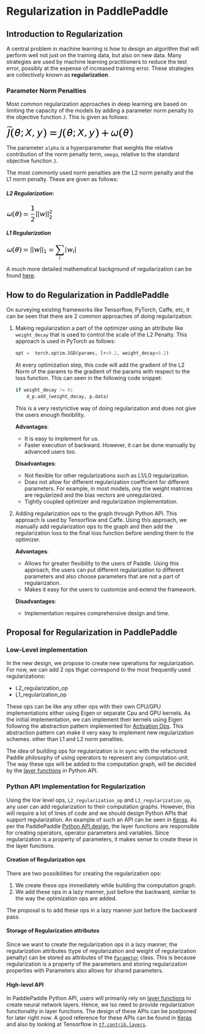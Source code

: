 # Regularization in PaddlePaddle

## Introduction to Regularization
A central problem in machine learning is how to design an algorithm that will perform well not just on the training data, but also on new data. Many strategies are used by machine learning practitioners to reduce the test error, possibly at the expense of increased training error. These strategies are collectively known as **regularization**. 

### Parameter Norm Penalties
Most common regularization approaches in deep learning are based on limiting the capacity of the models by adding a parameter norm penalty to the objective function `J`. This is given as follows:

<img src="./images/loss_equation.png" align="center"/><br/>

The parameter `alpha` is a hyperparameter that weights the relative contribution of the norm penalty term, `omega`, relative to the standard objective function `J`.

The most commonly used norm penalties are the L2 norm penalty and the L1 norm penalty. These are given as follows:

##### L2 Regularization:
<img src="./images/l2_regularization.png" align="center"/><br/>

##### L1 Regularization
<img src="./images/l1_regularization.png" align="center"/><br/>

A much more detailed mathematical background of reguilarization can be found [here](http://www.deeplearningbook.org/contents/regularization.html).


## How to do Regularization in PaddlePaddle

On surveying existing frameworks like Tensorflow, PyTorch, Caffe, etc, it can be seen that there are 2 common approaches of doing regularization:

1. Making regularization a part of the optimizer using an attribute like `weight_decay` that is used to control the scale of the L2 Penalty. This approach is used in PyTorch as follows:
	```python
	opt =  torch.optim.SGD(params, lr=0.2, weight_decay=0.2)
	```
    At every optimization step, this code will add the gradient of the L2 Norm of the params to the gradient of the params with respect to the loss function. This can seen in the following code snippet:
    ```python
    if weight_decay != 0:
    	d_p.add_(weight_decay, p.data)
    ```
    This is a very restyrictive way of doing regularization and does not give the users enough flexibility. 
    
    **Advantages**:
    -  It is easy to implement for us.
    -  Faster execution of backward. However, it can be done manually by advanced users too.

	**Disadvantages**:
    - Not flexible for other regularizations such as L1/L0 regularization.
    - Does not allow for different regularization coefficient for different parameters. For example, in most models, ony the weight matrices are regularized and the bias vectors are unregularized.
    - Tightly coupled optimizer and regularization implementation. 


2. Adding regularization ops to the graph through Python API. This approach is used by Tensorflow and Caffe. Using this approach, we manually add regularization ops to the graph and then add the regularization loss to the final loss function before sending them to the optimizer.

	**Advantages**:
    - Allows for greater flexibility to the users of Paddle. Using this approach, the users can put different regularization to different parameters and also choose parameters that are not a part of regularization.
    - Makes it easy for the users to customize and extend the framework. 

	**Disadvantages**:
    - Implementation requires comprehensive design and time. 

## Proposal for Regularization in PaddlePaddle

### Low-Level implementation

In the new design, we propose to create new operations for regularization. For now, we can add 2 ops thgat correspond to the most frequently used regularizations:
- L2_regularization_op
- L1_regularization_op

These ops can be like any other ops with their own CPU/GPU implementations either using Eigen or separate Cpu and GPU kernels. As the initial implementation, we can implement their kernels using Eigen following the abstraction pattern implemented for [Activation Ops](https://github.com/PaddlePaddle/Paddle/blob/develop/paddle/operators/accuracy_op.h). This abstraction pattern can make it very easy to implement new regularization schemes. other than L1 and L2 norm penalties. 

The idea of building ops for regularization is in sync with the refactored Paddle philosophy of using operators to represent any computation unit. The way these ops will be added to the computation graph, will be decided by the [layer functions](https://github.com/PaddlePaddle/Paddle/blob/develop/doc/design/python_api.md#layer-function) in Python API. 


### Python API implementation for Regularization

Using the low level ops, `L2_regularization_op` and `L1_regularization_op`, any user can add regularization to their computation graphs. However, this will require a lot of lines of code and we should design Python APIs that support regularization. An example of such an API can be seen in [Keras](https://keras.io/regularizers/). As per the PaddlePaddle [Python API design](https://github.com/PaddlePaddle/Paddle/blob/develop/doc/design/python_api.md), the layer functions are responsible for creating operators, operator parameters and variables. Since regularization is a property of parameters, it makes sense to create these in the layer functions. 

#### Creation of Regularization ops
There are two possibilities for creating the regularization ops:
1. We create these ops immediately while building the computation graph. 
2. We add these ops in a lazy manner, just before the backward, similar to the way the optimization ops are added. 

The proposal is to add these ops in a lazy manner just before the backward pass. 

#### Storage of Regularization attributes

Since we want to create the regularization ops in a lazy manner, the regularization attributes (type of regularization and weight of regularization penalty) can be stored as attributes of the [`Parameter`](https://github.com/PaddlePaddle/Paddle/blob/develop/python/paddle/v2/framework/framework.py#L421) class. This is because regularization is a property of the parameters and storing regularization properties with Parameters also allows for shared parameters. 

#### High-level API

In PaddlePaddle Python API, users will primarily rely on [layer functions](https://github.com/PaddlePaddle/Paddle/blob/develop/doc/design/python_api.md#layer-function) to create neural network layers. Hence, we lso need to provide regularization functionality in layer functions. The design of these APIs can be postponed for later right now. A good reference for these APIs can be found in [Keras](https://keras.io/regularizers/) and also by looking at Tensorflow in [`tf.contrib.layers`](https://www.tensorflow.org/api_guides/python/contrib.layers).





    
